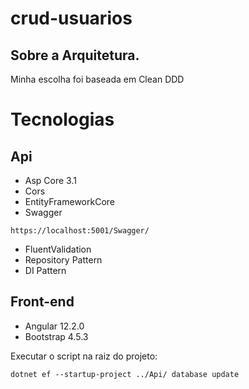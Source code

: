 # crud-usuarios

## Sobre a Arquitetura.
Minha escolha foi baseada em Clean DDD

# Tecnologias

## Api
* Asp Core 3.1
* Cors
* EntityFrameworkCore
* Swagger 
```
https://localhost:5001/Swagger/
```
* FluentValidation
* Repository Pattern
* DI Pattern

## Front-end
* Angular 12.2.0
* Bootstrap 4.5.3


Executar o script na raiz do projeto: 

```
dotnet ef --startup-project ../Api/ database update
```

